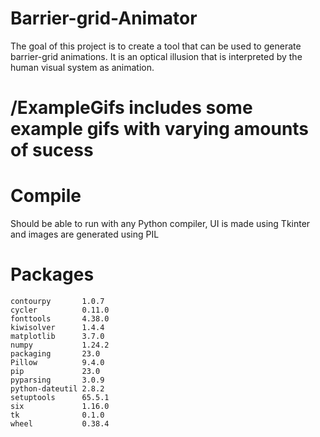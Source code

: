 # Barrier-grid-Animator
The goal of this project is to create a tool that can be used to generate barrier-grid animations. It is  an optical illusion that is interpreted by the human visual system as animation.

# /ExampleGifs includes some example gifs with varying amounts of sucess

# Compile
Should be able to run with any Python compiler, UI is made using Tkinter and images are generated using PIL 

# Packages
```
contourpy       1.0.7  
cycler          0.11.0 
fonttools       4.38.0 
kiwisolver      1.4.4  
matplotlib      3.7.0  
numpy           1.24.2 
packaging       23.0   
Pillow          9.4.0  
pip             23.0   
pyparsing       3.0.9  
python-dateutil 2.8.2  
setuptools      65.5.1 
six             1.16.0 
tk              0.1.0  
wheel           0.38.4 
```
